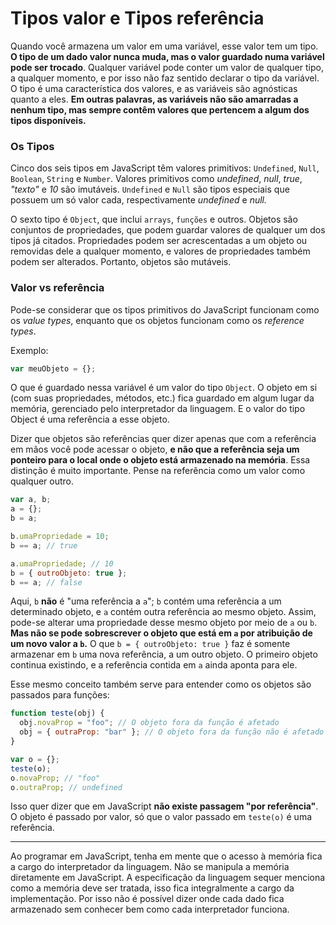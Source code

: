 # Tipos valor e Tipos referência

Quando você armazena um valor em uma variável, esse valor tem um tipo. **O tipo de um dado valor nunca muda, mas o valor guardado numa variável pode ser trocado**. Qualquer variável pode conter um valor de qualquer tipo, a qualquer momento, e por isso não faz sentido declarar o tipo da variável. O tipo é uma característica dos valores, e as variáveis são agnósticas quanto a eles. **Em outras palavras, as variáveis não são amarradas a nenhum tipo, mas sempre contêm valores que pertencem a algum dos tipos disponíveis.**

### Os Tipos

Cinco dos seis tipos em JavaScript têm valores primitivos: `Undefined`, `Null`, `Boolean`, `String` e `Number`. Valores primitivos como _undefined_, _null_, _true_, _"texto"_ e _10_ são imutáveis. `Undefined` e `Null` são tipos especiais que possuem um só valor cada, respectivamente _undefined_ e _null._

O sexto tipo é `Object`, que inclui `arrays`, `funções` e outros. Objetos são conjuntos de propriedades, que podem guardar valores de qualquer um dos tipos já citados. Propriedades podem ser acrescentadas a um objeto ou removidas dele a qualquer momento, e valores de propriedades também podem ser alterados. Portanto, objetos são mutáveis.

### Valor vs referência

Pode-se considerar que os tipos primitivos do JavaScript funcionam como os _value types_, enquanto que os objetos funcionam como os _reference types_.

Exemplo:

```js
var meuObjeto = {};
```

O que é guardado nessa variável é um valor do tipo `Object`. O objeto em si (com suas propriedades, métodos, etc.) fica guardado em algum lugar da memória, gerenciado pelo interpretador da linguagem. E o valor do tipo Object é uma referência a esse objeto.

Dizer que objetos são referências quer dizer apenas que com a referência em mãos você pode acessar o objeto, **e não que a referência seja um ponteiro para o local onde o objeto está armazenado na memória**. Essa distinção é muito importante. Pense na referência como um valor como qualquer outro.

```js
var a, b;
a = {};
b = a;

b.umaPropriedade = 10;
b == a; // true

a.umaPropriedade; // 10
b = { outroObjeto: true };
b == a; // false
```

Aqui, `b` **não** é "uma referência a `a`"; `b` contém uma referência a um determinado objeto, e `a` contém outra referência ao mesmo objeto. Assim, pode-se alterar uma propriedade desse mesmo objeto por meio de `a` ou `b`. **Mas não se pode sobrescrever o objeto que está em `a` por atribuição de um novo valor a `b`.** O que `b = { outroObjeto: true }` faz é somente armazenar em `b` uma nova referência, a um outro objeto. O primeiro objeto continua existindo, e a referência contida em `a` ainda aponta para ele.

Esse mesmo conceito também serve para entender como os objetos são passados para funções:

```js
function teste(obj) {
  obj.novaProp = "foo"; // O objeto fora da função é afetado
  obj = { outraProp: "bar" }; // O objeto fora da função não é afetado
}

var o = {};
teste(o);
o.novaProp; // "foo"
o.outraProp; // undefined
```

Isso quer dizer que em JavaScript **não existe passagem "por referência"**. O objeto é passado por valor, só que o valor passado em `teste(o)` é uma referência.

---

Ao programar em JavaScript, tenha em mente que o acesso à memória fica a cargo do interpretador da linguagem. Não se manipula a memória diretamente em JavaScript. A especificação da linguagem sequer menciona como a memória deve ser tratada, isso fica integralmente a cargo da implementação. Por isso não é possível dizer onde cada dado fica armazenado sem conhecer bem como cada interpretador funciona.

